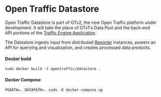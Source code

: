 # Open Traffic Datastore

Open Traffic Datastore is part of OTv2, the new Open Traffic platform under development. It will take the place of OTv1's Data Pool and the back-end API portions of the [Traffic Engine Application](https://github.com/opentraffic/traffic-engine-app).

The Datastore ingests input from distributed [Reporter](https://github.com/opentraffic/reporter) instances, powers an API for querying and visualization, and creates processed data products.

#### Docker build

    sudo docker build -t opentraffic/datastore .

#### Docker Compose

    PGDATA=. DATAPATH=. sudo -E docker-compose up


### 
```

```